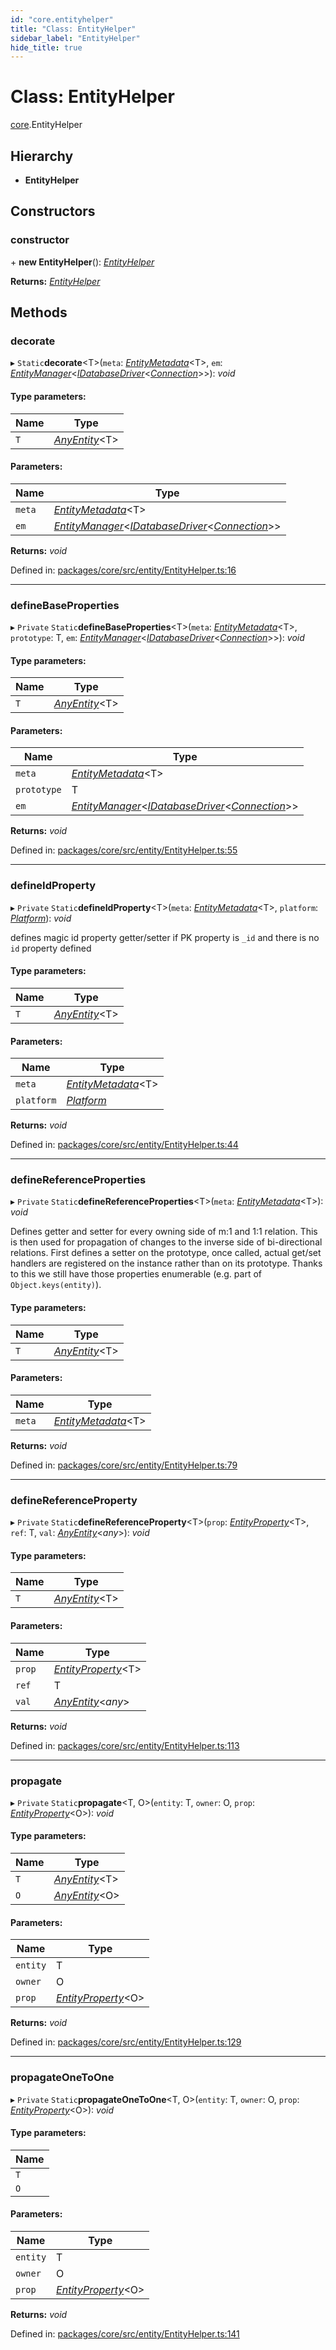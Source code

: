 ```yaml
---
id: "core.entityhelper"
title: "Class: EntityHelper"
sidebar_label: "EntityHelper"
hide_title: true
---
```


# Class: EntityHelper

[core](../modules/core.md).EntityHelper

## Hierarchy

* **EntityHelper**

## Constructors

### constructor

\+ **new EntityHelper**(): [*EntityHelper*](core.entityhelper.md)

**Returns:** [*EntityHelper*](core.entityhelper.md)

## Methods

### decorate

▸ `Static`**decorate**<T\>(`meta`: [*EntityMetadata*](core.entitymetadata.md)<T\>, `em`: [*EntityManager*](core.entitymanager.md)<[*IDatabaseDriver*](../interfaces/core.idatabasedriver.md)<[*Connection*](core.connection.md)\>\>): *void*

#### Type parameters:

Name | Type |
------ | ------ |
`T` | [*AnyEntity*](../modules/core.md#anyentity)<T\> |

#### Parameters:

Name | Type |
------ | ------ |
`meta` | [*EntityMetadata*](core.entitymetadata.md)<T\> |
`em` | [*EntityManager*](core.entitymanager.md)<[*IDatabaseDriver*](../interfaces/core.idatabasedriver.md)<[*Connection*](core.connection.md)\>\> |

**Returns:** *void*

Defined in: [packages/core/src/entity/EntityHelper.ts:16](https://github.com/mikro-orm/mikro-orm/blob/969d4229bd/packages/core/src/entity/EntityHelper.ts#L16)

___

### defineBaseProperties

▸ `Private` `Static`**defineBaseProperties**<T\>(`meta`: [*EntityMetadata*](core.entitymetadata.md)<T\>, `prototype`: T, `em`: [*EntityManager*](core.entitymanager.md)<[*IDatabaseDriver*](../interfaces/core.idatabasedriver.md)<[*Connection*](core.connection.md)\>\>): *void*

#### Type parameters:

Name | Type |
------ | ------ |
`T` | [*AnyEntity*](../modules/core.md#anyentity)<T\> |

#### Parameters:

Name | Type |
------ | ------ |
`meta` | [*EntityMetadata*](core.entitymetadata.md)<T\> |
`prototype` | T |
`em` | [*EntityManager*](core.entitymanager.md)<[*IDatabaseDriver*](../interfaces/core.idatabasedriver.md)<[*Connection*](core.connection.md)\>\> |

**Returns:** *void*

Defined in: [packages/core/src/entity/EntityHelper.ts:55](https://github.com/mikro-orm/mikro-orm/blob/969d4229bd/packages/core/src/entity/EntityHelper.ts#L55)

___

### defineIdProperty

▸ `Private` `Static`**defineIdProperty**<T\>(`meta`: [*EntityMetadata*](core.entitymetadata.md)<T\>, `platform`: [*Platform*](core.platform.md)): *void*

defines magic id property getter/setter if PK property is `_id` and there is no `id` property defined

#### Type parameters:

Name | Type |
------ | ------ |
`T` | [*AnyEntity*](../modules/core.md#anyentity)<T\> |

#### Parameters:

Name | Type |
------ | ------ |
`meta` | [*EntityMetadata*](core.entitymetadata.md)<T\> |
`platform` | [*Platform*](core.platform.md) |

**Returns:** *void*

Defined in: [packages/core/src/entity/EntityHelper.ts:44](https://github.com/mikro-orm/mikro-orm/blob/969d4229bd/packages/core/src/entity/EntityHelper.ts#L44)

___

### defineReferenceProperties

▸ `Private` `Static`**defineReferenceProperties**<T\>(`meta`: [*EntityMetadata*](core.entitymetadata.md)<T\>): *void*

Defines getter and setter for every owning side of m:1 and 1:1 relation. This is then used for propagation of
changes to the inverse side of bi-directional relations.
First defines a setter on the prototype, once called, actual get/set handlers are registered on the instance rather
than on its prototype. Thanks to this we still have those properties enumerable (e.g. part of `Object.keys(entity)`).

#### Type parameters:

Name | Type |
------ | ------ |
`T` | [*AnyEntity*](../modules/core.md#anyentity)<T\> |

#### Parameters:

Name | Type |
------ | ------ |
`meta` | [*EntityMetadata*](core.entitymetadata.md)<T\> |

**Returns:** *void*

Defined in: [packages/core/src/entity/EntityHelper.ts:79](https://github.com/mikro-orm/mikro-orm/blob/969d4229bd/packages/core/src/entity/EntityHelper.ts#L79)

___

### defineReferenceProperty

▸ `Private` `Static`**defineReferenceProperty**<T\>(`prop`: [*EntityProperty*](../interfaces/core.entityproperty.md)<T\>, `ref`: T, `val`: [*AnyEntity*](../modules/core.md#anyentity)<*any*\>): *void*

#### Type parameters:

Name | Type |
------ | ------ |
`T` | [*AnyEntity*](../modules/core.md#anyentity)<T\> |

#### Parameters:

Name | Type |
------ | ------ |
`prop` | [*EntityProperty*](../interfaces/core.entityproperty.md)<T\> |
`ref` | T |
`val` | [*AnyEntity*](../modules/core.md#anyentity)<*any*\> |

**Returns:** *void*

Defined in: [packages/core/src/entity/EntityHelper.ts:113](https://github.com/mikro-orm/mikro-orm/blob/969d4229bd/packages/core/src/entity/EntityHelper.ts#L113)

___

### propagate

▸ `Private` `Static`**propagate**<T, O\>(`entity`: T, `owner`: O, `prop`: [*EntityProperty*](../interfaces/core.entityproperty.md)<O\>): *void*

#### Type parameters:

Name | Type |
------ | ------ |
`T` | [*AnyEntity*](../modules/core.md#anyentity)<T\> |
`O` | [*AnyEntity*](../modules/core.md#anyentity)<O\> |

#### Parameters:

Name | Type |
------ | ------ |
`entity` | T |
`owner` | O |
`prop` | [*EntityProperty*](../interfaces/core.entityproperty.md)<O\> |

**Returns:** *void*

Defined in: [packages/core/src/entity/EntityHelper.ts:129](https://github.com/mikro-orm/mikro-orm/blob/969d4229bd/packages/core/src/entity/EntityHelper.ts#L129)

___

### propagateOneToOne

▸ `Private` `Static`**propagateOneToOne**<T, O\>(`entity`: T, `owner`: O, `prop`: [*EntityProperty*](../interfaces/core.entityproperty.md)<O\>): *void*

#### Type parameters:

Name |
------ |
`T` |
`O` |

#### Parameters:

Name | Type |
------ | ------ |
`entity` | T |
`owner` | O |
`prop` | [*EntityProperty*](../interfaces/core.entityproperty.md)<O\> |

**Returns:** *void*

Defined in: [packages/core/src/entity/EntityHelper.ts:141](https://github.com/mikro-orm/mikro-orm/blob/969d4229bd/packages/core/src/entity/EntityHelper.ts#L141)
